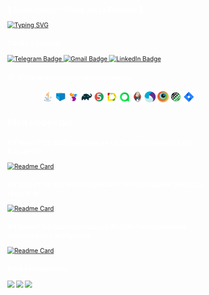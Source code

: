 <!DOCTYPE html>
<html>
<head>
<style>
  body {
    background-image: url('kosmos-zvezdy-nebula.jpg')
    background-size: cover;
    background-repeat: no-repeat;
    background-attachment: fixed;
    background-position: center;
    color: #ffffff;
  }
</style>
</head>
<body>

### :frog: Всем привет! Меня зовут Евгений :frog:

[![Typing SVG](https://readme-typing-svg.herokuapp.com?color=%2336BCF7&lines=QA+Engineer)](https://git.io/typing-svg)

### Связь со мной:

  <a href="https://t.me/St_panda">
    <img src="https://img.shields.io/badge/Telegram-blue?style=for-the-badge&logo=telegram&logoColor=white" alt="Telegram Badge"/>
  </a>

   <a href="mailto:golikov93a@gmail.com">
    <img src="https://img.shields.io/badge/Gmail-red?style=for-the-badge&logo=gmail&logoColor=white" alt="Gmail Badge"/>
  </a>

  <a href="https://www.linkedin.com/in/evgeniy-golikov-22a219230/">
    <img src="https://img.shields.io/badge/LinkedIn-blue?style=for-the-badge&logo=linkedin&logoColor=white" alt="LinkedIn Badge">
  </a>

### 🛠 &nbsp;Язык и основные инструменты :

<p  align="center"> 

<img width="5%" title="Java" src="media/icons/Java.svg">
<img width="5%" title="Selenoid" src="media/icons/Selenoid.svg">
<img width="5%" title="Selenide" src="media/icons/Selenide.svg">
<img width="5%" title="Gradle" src="media/icons/Gradle.svg">
<img width="5%" title="Junit5" src="media/icons/Junit5.svg">
<img width="5%" title="Allure Report" src="media/icons/Allure.svg">
<img width="5%" title="Allure TestOps" src="media/icons/Allure_TO.svg">
<img width="5%" title="Jenkins" src="media/icons/Jenkins.svg">
<img width="5%" title="Appium" src="media/icons/Appium.svg">
<img width="5%" title="Browserstack" src="media/icons/Browserstack.svg">
<img width="5%" title="RestAssured" src="media/icons/RestAssured.svg">
<img width="5%" title="Jira" src="media/icons/Jira.svg">


</p>

## Мои проекты:

### :fire: Проект по автоматизации UI тестирования сайта Бауцентр

[![Readme Card](https://github-readme-stats.vercel.app/api/pin/?username=egolikov&repo=baucenter-product-autotests)](https://github.com/egolikov/baucenter-product-autotests)

### :fire: Проект по автомазиации API тестирования сервиса reqres.in

[![Readme Card](https://github-readme-stats.vercel.app/api/pin/?username=egolikov&repo=reqresin-product-autotests)](https://github.com/egolikov/reqresin-product-autotests)

### :fire: Проект по автоматизации Mobile тестирования приложения Wikipedia

[![Readme Card](https://github-readme-stats.vercel.app/api/pin/?username=egolikov&repo=wikipedia-product-autotests)](https://github.com/egolikov/wikipedia-product-autotests)

### Моя статистика:

![](https://github-profile-summary-cards.vercel.app/api/cards/profile-details?username=egolikov&theme=solarized_dark)
![](https://github-profile-summary-cards.vercel.app/api/cards/stats?username=egolikov&theme=solarized_dark)
![](https://github-profile-summary-cards.vercel.app/api/cards/repos-per-language?username=egolikov&theme=solarized_dark)

</body>
</html>
